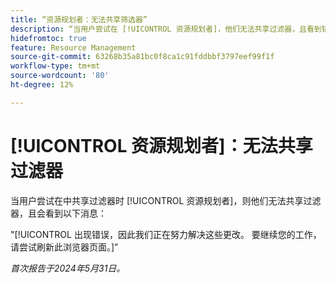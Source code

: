 ```yaml
---
title: “资源规划者：无法共享筛选器”
description: “当用户尝试在 [!UICONTROL 资源规划者]，他们无法共享过滤器，且看到错误消息。”
hidefromtoc: true
feature: Resource Management
source-git-commit: 63268b35a81bc0f8ca1c91fddbbf3797eef99f1f
workflow-type: tm+mt
source-wordcount: '80'
ht-degree: 12%

---
```



# [!UICONTROL 资源规划者]：无法共享过滤器

当用户尝试在中共享过滤器时 [!UICONTROL 资源规划者]，则他们无法共享过滤器，且会看到以下消息：

&quot;[!UICONTROL 出现错误，因此我们正在努力解决这些更改。 要继续您的工作，请尝试刷新此浏览器页面。]”

_首次报告于2024年5月31日。_
